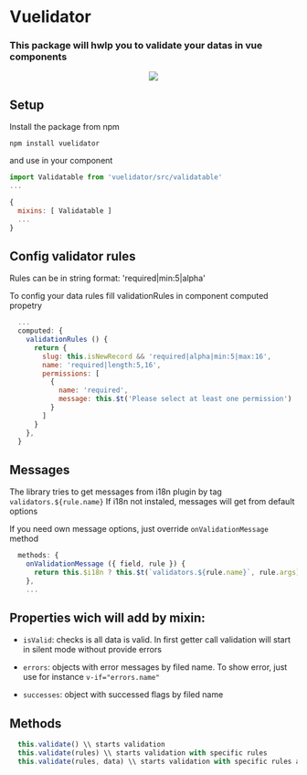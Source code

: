 # Vuelidator

### This package will hwlp you to validate your datas in vue components

<p align="center">
  <a href="https://www.npmjs.org/package/vuetify-dialog">
    <img src="https://img.shields.io/npm/v/vuetify-dialog">
  </a>
</p>


## Setup

Install the package from npm

```npm
npm install vuelidator
```

and use in your component

```js
import Validatable from 'vuelidator/src/validatable'
...

{
  mixins: [ Validatable ]
  ...
}
```

## Config validator rules

Rules can be in string format:
'required|min:5|alpha'

To config your data rules fill validationRules in component computed propetry

```js
  ...
  computed: {
    validationRules () {
      return {
        slug: this.isNewRecord && 'required|alpha|min:5|max:16',
        name: 'required|length:5,16',
        permissions: [
          {
            name: 'required',
            message: this.$t('Please select at least one permission')
          }
        ]
      }
    },
  }
```

## Messages

The library tries to get messages from i18n plugin by tag `validators.${rule.name}`
If i18n not instaled, messages will get from default options

If you need own message options, just override `onValidationMessage` method
```js
  methods: {
    onValidationMessage ({ field, rule }) {
      return this.$i18n ? this.$t(`validators.${rule.name}`, rule.args) : rule.name
    },
    ...
```

## Properties wich will add by mixin:

 - `isValid`: checks is all data is valid. In first getter call validation will start in silent mode without provide errors

 - `errors`: objects with error messages by filed name. To show error, just use for instance `v-if="errors.name"`

 - `successes`: object with successed flags by filed name

## Methods

```js
  this.validate() \\ starts validation
  this.validate(rules) \\ starts validation with specific rules
  this.validate(rules, data) \\ starts validation with specific rules and data
```
